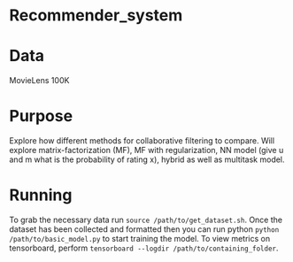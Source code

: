 # Recommender_system

# Data
MovieLens 100K

# Purpose
Explore how different methods for collaborative filtering to compare. Will explore matrix-factorization (MF), MF 
with regularization, NN model (give u and m what is the probability of rating x), hybrid as well as multitask model.

# Running
To grab the necessary data run `source /path/to/get_dataset.sh`.  Once the dataset has been collected and formatted then
you can run python `python /path/to/basic_model.py` to start training the model. To view metrics on tensorboard, perform 
`tensorboard --logdir /path/to/containing_folder`. 